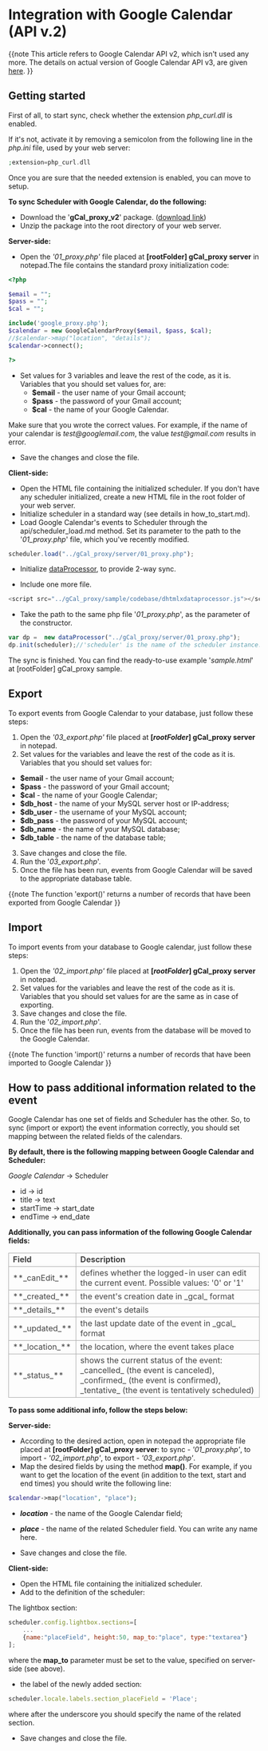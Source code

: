 Integration with Google Calendar <br>(API v.2)
==============


{{note
This article refers to Google Calendar API v2, which isn't used any more. The details on actual version of Google Calendar API v3, are given [here](google_calendar_integration.md).
}}

## Getting started

First of all, to start sync, check whether the extension _php_curl.dll_ is enabled.
  
  
If it's not, activate it by removing a semicolon from the following line in the _php.ini_ file, used by your web server:

~~~php
;extension=php_curl.dll

~~~


Once you are sure that the needed extension is enabled, you can move to setup.

**To sync Scheduler with Google Calendar, do the following:**

- Download the '**gCal_proxy_v2**' package. ([download link](http://dhtmlx.com/x/download/regular/gCal_proxy_v2.zip))
- Unzip the package into the root directory of your web server.

**Server-side:** 

- Open the _'01_proxy.php'_ file placed at **[rootFolder] gCal_proxy server** in notepad.The file contains the standard proxy initialization code:
~~~php
<?php

$email = "";
$pass = "";
$cal = "";

include('google_proxy.php');
$calendar = new GoogleCalendarProxy($email, $pass, $cal);
//$calendar->map("location", "details");
$calendar->connect();

?>

~~~
- Set values for 3 variables and leave the rest of the code, as it is.<br> Variables that you should set values for, are:
  - **$email**  - the user name of your Gmail account;
  - **$pass** - the password of your Gmail account;
  - **$cal** - the name of your Google Calendar.

Make sure that you wrote the correct values. For example, if the name of your calendar is _test@googlemail.com_, the value _test@gmail.com_ results in error.
  
-  Save the changes and close the file.
  
**Client-side:**
  
- Open the HTML file containing the initialized scheduler. If you don't have any scheduler initialized, create a new HTML file in the root folder of your web server.
- Initialize scheduler in a standard way (see details in how_to_start.md).
-  Load Google Calendar's events to Scheduler through the api/scheduler_load.md method. Set its parameter to the path to the '_01_proxy.php_' file, which you've recently modified.
   
~~~js
scheduler.load("../gCal_proxy/server/01_proxy.php");
~~~

- Initialize <a href="http://docs.dhtmlx.com/doku.php?id=dhtmlxdataprocessor:toc">dataProcessor</a>, to provide 2-way sync. 
  
-  Include one more file.
  
~~~js
<script src="../gCal_proxy/sample/codebase/dhtmlxdataprocessor.js"></script>

~~~

-  Take the path to the same php file '_01_proxy.php_', as the parameter of the constructor. 
  
   
~~~js
var dp =  new dataProcessor("../gCal_proxy/server/01_proxy.php");
dp.init(scheduler);//'scheduler' is the name of the scheduler instance.

~~~


The sync is finished. You can find the  ready-to-use example '_sample.html_' at [rootFolder] gCal_proxy sample.



Export
-------------------

To export events from Google Calendar to your database, just follow these steps:


1.  Open the _'03_export.php'_ file placed at **[_rootFolder_] gCal_proxy server** in notepad.
2.  Set values for the variables and leave the rest of the code as it is.<br> Variables that you should set values for:
  - **$email**  - the user name of your Gmail account;
  - **$pass** - the password of your Gmail account;
  - **$cal** - the name of your Google Calendar;
  - **$db_host**  - the name of your MySQL server host or IP-address;
  - **$db_user**  - the username of your MySQL account;
  - **$db_pass** - the password of your MySQL account;
  - **$db_name**  - the name of your MySQL database;
  - **$db_table** - the name of the database table;
3. Save changes and close the file.
4. Run the '_03_export.php_'.
5. Once the file has been run, events from Google Calendar will be saved to the appropriate database table.

{{note
The function 'export()' returns a number of records that have been exported from Google Calendar
}}


Import
------------------------

To import events from your database to Google calendar, just follow these steps:


1.  Open the _'02_import.php'_ file placed at **[_rootFolder_] gCal_proxy server** in notepad.
2.  Set values for the variables and leave the rest of the code as it is. Variables that you should set values for are the same as in case of exporting.
3.  Save changes and close the file.
4.  Run the '_02_import.php_'.
5.  Once the file has been run, events from the database will be moved to the Google Calendar.

{{note
The function 'import()' returns a number of records that have been imported to Google Calendar
}}

 How to pass additional information related to the event
--------------------

Google Calendar has one set of fields and Scheduler has the other. So, to sync (import or export) the event information correctly, you should set mapping between the related fields of the calendars.

**By default, there is the following mapping between Google Calendar and Scheduler:**

_Google Calendar_ ->  Scheduler  
  
  
- id -> id 
- title -> text  
- startTime -> start_date  
- endTime -> end_date  
  
 

**Additionally, you can pass information of the following Google Calendar fields:**

<table style='border-collapse: collapse; color:#444444' >
<tr><td markdown='1' style='font-weight:bold; border:1px solid #AAA;'>
  Field  
</td><td markdown='1' style='font-weight:bold; border:1px solid #AAA;'>
  Description   
</td></tr>
<tr><td markdown='1' style='border:1px solid #AAA;'>
**_canEdit_**  
</td><td markdown='1' style='border:1px solid #AAA;'>
 defines whether the logged-in user can edit the current event. Possible values: '0' or '1' 
</td></tr>
<tr><td markdown='1' style='border:1px solid #AAA;'>
**_created_**  
</td><td markdown='1' style='border:1px solid #AAA;'>
 the event's creation date in _gcal_ format 
</td></tr>
<tr><td markdown='1' style='border:1px solid #AAA;'>
**_details_**  
</td><td markdown='1' style='border:1px solid #AAA;'>
 the event's details
</td></tr>
<tr><td markdown='1' style='border:1px solid #AAA;'>
**_updated_**  
</td><td markdown='1' style='border:1px solid #AAA;'>
 the last update date of the event in _gcal_ format 
</td></tr>
<tr><td markdown='1' style='border:1px solid #AAA;'>
**_location_**  
</td><td markdown='1' style='border:1px solid #AAA;'>
 the location, where the event takes place 
</td></tr>
<tr><td markdown='1' style='border:1px solid #AAA;'>
**_status_**  
</td><td markdown='1' style='border:1px solid #AAA;'>
 shows the current status of the event: _cancelled_ (the event is canceled), _confirmed_ (the event is confirmed), _tentative_ (the event is tentatively scheduled) 
</td></tr>
</table>

**To pass some additional info, follow the steps below:** 

**Server-side:**

-  According to the desired action, open in notepad the appropriate file placed at **[rootFolder] gCal_proxy server**: to sync - _'01_proxy.php'_, to import - _'02_import.php'_, to export - _'03_export.php'_. 
-  Map the desired fields by using the method **map()**. For example, if you want to get the location of the event (in addition to the text, start and end times) you should write the following line:

~~~php
$calendar->map("location", "place");

~~~
- **_location_** - the name of the Google Calendar field;
- **_place_** - the name of the related Scheduler field. You can write any name here.
  
   
-  Save changes and close the file.

**Client-side:**


- Open the HTML file containing the initialized scheduler.
- Add to the definition of the scheduler:

The lightbox section:

~~~js
scheduler.config.lightbox.sections=[
	...
    {name:"placeField", height:50, map_to:"place", type:"textarea"}
];

~~~
 where the **map_to** parameter must be set to the value, specified on server-side (see above).


- the label of the newly added section:
  
~~~js
scheduler.locale.labels.section_placeField = 'Place';

~~~
 where after the underscore you should specify the name of the related section.


- Save changes and close the file.